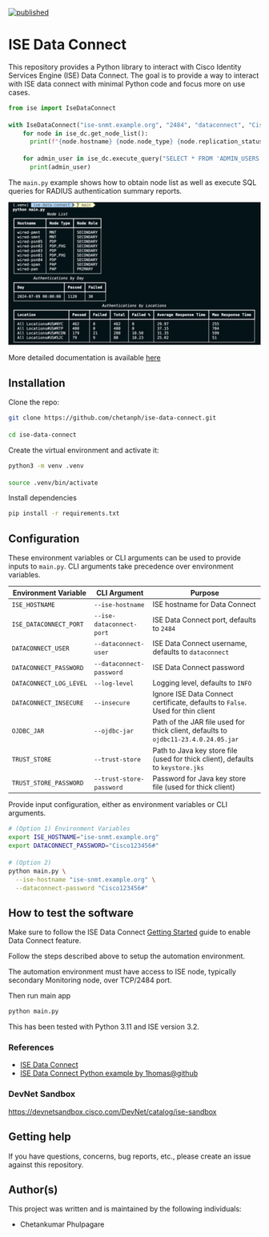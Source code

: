 [![published](https://static.production.devnetcloud.com/codeexchange/assets/images/devnet-published.svg)](https://developer.cisco.com/codeexchange/github/repo/chetanph/ise-data-connect)

# ISE Data Connect

This repository provides a Python library to interact with Cisco Identity Services Engine (ISE) Data Connect. The goal is to provide a way to interact with ISE data connect with minimal Python code and focus more on use cases.

```python
from ise import IseDataConnect

with IseDataConnect("ise-snmt.example.org", "2484", "dataconnect", "Cisco.123456#", verify=False) as ise_dc:
    for node in ise_dc.get_node_list():
      print(f"{node.hostname} {node.node_type} {node.replication_status}")

    for admin_user in ise_dc.execute_query("SELECT * FROM 'ADMIN_USERS'"):
      print(admin_user)
```

The `main.py` example shows how to obtain node list as well as execute SQL queries for RADIUS
authentication summary reports.

![Main Output](./images/output.png)

More detailed documentation is available [here](./docs/README.md)

## Installation

Clone the repo:

```bash
git clone https://github.com/chetanph/ise-data-connect.git

cd ise-data-connect
```

Create the virtual environment and activate it:

```bash
python3 -m venv .venv

source .venv/bin/activate
```

Install dependencies

```bash
pip install -r requirements.txt
```

## Configuration

These environment variables or CLI arguments can be used to provide inputs to `main.py`. CLI arguments take precedence over environment variables.

| Environment Variable | CLI Argument | Purpose |
| --- | --- | --- |
| `ISE_HOSTNAME` | `--ise-hostname` | ISE hostname for Data Connect |
| `ISE_DATACONNECT_PORT` | `--ise-dataconnect-port` | ISE Data Connect port, defaults to `2484` |
| `DATACONNECT_USER` | `--dataconnect-user` | ISE Data Connect username, defaults to `dataconnect` |
| `DATACONNECT_PASSWORD` | `--dataconnect-password` | ISE Data Connect password |
| `DATACONNECT_LOG_LEVEL` | `--log-level` | Logging level, defaults to `INFO` |
| `DATACONNECT_INSECURE` | `--insecure` | Ignore ISE Data Connect certificate, defaults to `False`. Used for thin client |
| `OJDBC_JAR` | `--ojdbc-jar` | Path of the JAR file used for thick client, defaults to `ojdbc11-23.4.0.24.05.jar` |
| `TRUST_STORE` | `--trust-store` | Path to Java key store file (used for thick client), defaults to `keystore.jks` |
| `TRUST_STORE_PASSWORD` | `--trust-store-password` | Password for Java key store file (used for thick client) |

Provide input configuration, either as environment variables or CLI arguments.

```bash
# (Option 1) Environment Variables
export ISE_HOSTNAME="ise-snmt.example.org"
export DATACONNECT_PASSWORD="Cisco123456#"

# (Option 2)
python main.py \
  --ise-hostname "ise-snmt.example.org" \
  --dataconnect-password "Cisco123456#"
```

## How to test the software

Make sure to follow the ISE Data Connect [Getting Started](https://developer.cisco.com/docs/dataconnect/getting-started/#getting-started) guide to enable Data Connect feature.

Follow the steps described above to setup the automation environment.

The automation environment must have access to ISE node, typically secondary Monitoring node, over TCP/2484 port.

Then run main app

```bash
python main.py
```

This has been tested with Python 3.11 and ISE version 3.2.

### References

- [ISE Data Connect](https://developer.cisco.com/docs/dataconnect/introduction/)
- [ISE Data Connect Python example by 1homas@github](https://github.com/1homas/ISE_Python_Scripts/tree/main?tab=readme-ov-file#iseqlpy)

### DevNet Sandbox

https://devnetsandbox.cisco.com/DevNet/catalog/ise-sandbox

## Getting help

If you have questions, concerns, bug reports, etc., please create an issue against this repository.

## Author(s)

This project was written and is maintained by the following individuals:

* Chetankumar Phulpagare
